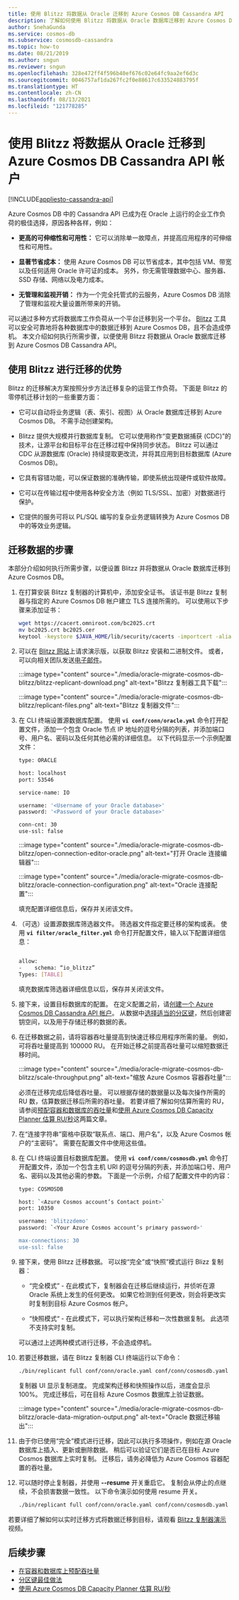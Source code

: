 ```yaml
---
title: 使用 Blitzz 将数据从 Oracle 迁移到 Azure Cosmos DB Cassandra API
description: 了解如何使用 Blitzz 将数据从 Oracle 数据库迁移到 Azure Cosmos DB Cassandra API。
author: SnehaGunda
ms.service: cosmos-db
ms.subservice: cosmosdb-cassandra
ms.topic: how-to
ms.date: 08/21/2019
ms.author: sngun
ms.reviewer: sngun
ms.openlocfilehash: 328e472ff4f596b40ef676c02e64fc9aa2ef6d3c
ms.sourcegitcommit: 0046757af1da267fc2f0e88617c633524883795f
ms.translationtype: HT
ms.contentlocale: zh-CN
ms.lasthandoff: 08/13/2021
ms.locfileid: "121778285"
---
```

# <a name="migrate-data-from-oracle-to-azure-cosmos-db-cassandra-api-account-using-blitzz"></a>使用 Blitzz 将数据从 Oracle 迁移到 Azure Cosmos DB Cassandra API 帐户
[!INCLUDE[appliesto-cassandra-api](../includes/appliesto-cassandra-api.md)]

Azure Cosmos DB 中的 Cassandra API 已成为在 Oracle 上运行的企业工作负荷的极佳选择，原因各种各样，例如：

* **更高的可伸缩性和可用性：** 它可以消除单一故障点，并提高应用程序的可伸缩性和可用性。

* **显著节省成本：** 使用 Azure Cosmos DB 可以节省成本，其中包括 VM、带宽以及任何适用 Oracle 许可证的成本。 另外，你无需管理数据中心、服务器、SSD 存储、网络以及电力成本。

* **无管理和监视开销：** 作为一个完全托管式的云服务，Azure Cosmos DB 消除了管理和监视大量设置所带来的开销。

可以通过多种方式将数据库工作负荷从一个平台迁移到另一个平台。 [Blitzz](https://www.blitzz.io) 工具可以安全可靠地将各种数据库中的数据迁移到 Azure Cosmos DB，且不会造成停机。 本文介绍如何执行所需步骤，以便使用 Blitzz 将数据从 Oracle 数据库迁移到 Azure Cosmos DB Cassandra API。

## <a name="benefits-using-blitzz-for-migration"></a>使用 Blitzz 进行迁移的优势

Blitzz 的迁移解决方案按照分步方法迁移复杂的运营工作负荷。 下面是 Blitzz 的零停机迁移计划的一些重要方面：

* 它可以自动将业务逻辑（表、索引、视图）从 Oracle 数据库迁移到 Azure Cosmos DB。 不需手动创建架构。

* Blitzz 提供大规模并行数据库复制。 它可以使用称作“变更数据捕获 (CDC)”的技术，让源平台和目标平台在迁移过程中保持同步状态。 Blitzz 可以通过 CDC 从源数据库 (Oracle) 持续提取更改流，并将其应用到目标数据库 (Azure Cosmos DB)。

* 它具有容错功能，可以保证数据的准确传输，即使系统出现硬件或软件故障。

* 它可以在传输过程中使用各种安全方法（例如 TLS/SSL、加密）对数据进行保护。

* 它提供的服务可将以 PL/SQL 编写的复杂业务逻辑转换为 Azure Cosmos DB 中的等效业务逻辑。

## <a name="steps-to-migrate-data"></a>迁移数据的步骤

本部分介绍如何执行所需步骤，以便设置 Blitzz 并将数据从 Oracle 数据库迁移到 Azure Cosmos DB。

1. 在打算安装 Blitzz 复制器的计算机中，添加安全证书。 该证书是 Blitzz 复制器与指定的 Azure Cosmos DB 帐户建立 TLS 连接所需的。 可以使用以下步骤来添加证书：

   ```bash
   wget https://cacert.omniroot.com/bc2025.crt
   mv bc2025.crt bc2025.cer
   keytool -keystore $JAVA_HOME/lib/security/cacerts -importcert -alias bc2025ca -file bc2025.cer
   ```

1. 可以在 [Blitzz 网站](https://www.blitzz.io)上请求演示版，以获取 Blitzz 安装和二进制文件。 或者，可以向相关团队发送[电子邮件](mailto:success@blitzz.io)。

   :::image type="content" source="./media/oracle-migrate-cosmos-db-blitzz/blitzz-replicant-download.png" alt-text="Blitzz 复制器工具下载":::

   :::image type="content" source="./media/oracle-migrate-cosmos-db-blitzz/replicant-files.png" alt-text="Blitzz 复制器文件":::

1. 在 CLI 终端设置源数据库配置。 使用 **`vi conf/conn/oracle.yml`** 命令打开配置文件，添加一个包含 Oracle 节点 IP 地址的逗号分隔的列表，并添加端口号、用户名、密码以及任何其他必需的详细信息。 以下代码显示一个示例配置文件：

   ```bash
   type: ORACLE

   host: localhost
   port: 53546

   service-name: IO

   username: '<Username of your Oracle database>'
   password: '<Password of your Oracle database>'

   conn-cnt: 30
   use-ssl: false
   ```

   :::image type="content" source="./media/oracle-migrate-cosmos-db-blitzz/open-connection-editor-oracle.png" alt-text="打开 Oracle 连接编辑器":::

   :::image type="content" source="./media/oracle-migrate-cosmos-db-blitzz/oracle-connection-configuration.png" alt-text="Oracle 连接配置":::

   填充配置详细信息后，保存并关闭该文件。

1. （可选）设置源数据库筛选器文件。 筛选器文件指定要迁移的架构或表。 使用 **`vi filter/oracle_filter.yml`** 命令打开配置文件，输入以下配置详细信息：

   ```bash

   allow:
   -    schema: “io_blitzz”
   Types: [TABLE]
   ```
 
   填充数据库筛选器详细信息以后，保存并关闭该文件。

1. 接下来，设置目标数据库的配置。 在定义配置之前，请[创建一个 Azure Cosmos DB Cassandra API 帐户](manage-data-dotnet.md#create-a-database-account)。 从数据中[选择适当的分区键](../partitioning-overview.md#choose-partitionkey)，然后创建密钥空间，以及用于存储迁移的数据的表。

1. 在迁移数据之前，请将容器吞吐量提高到快速迁移应用程序所需的量。 例如，可将吞吐量提高到 100000 RU。 在开始迁移之前提高吞吐量可以缩短数据迁移时间。 

   :::image type="content" source="./media/oracle-migrate-cosmos-db-blitzz/scale-throughput.png" alt-text="缩放 Azure Cosmos 容器吞吐量":::

   必须在迁移完成后降低吞吐量。 可以根据存储的数据量以及每次操作所需的 RU 数，估算数据迁移后所需的吞吐量。 若要详细了解如何估算所需的 RU，请参阅[预配容器和数据库的吞吐量](../set-throughput.md)和[使用 Azure Cosmos DB Capacity Planner 估算 RU/秒](../estimate-ru-with-capacity-planner.md)这两篇文章。

1. 在“连接字符串”窗格中获取“联系点、端口、用户名”，以及 Azure Cosmos 帐户的“主密码”。    需要在配置文件中使用这些值。

1. 在 CLI 终端设置目标数据库配置。 使用 **`vi conf/conn/cosmosdb.yml`** 命令打开配置文件，添加一个包含主机 URI 的逗号分隔的列表，并添加端口号、用户名、密码以及其他必需的参数。 下面是一个示例，介绍了配置文件中的内容：

   ```bash
   type: COSMOSDB

   host: `<Azure Cosmos account’s Contact point>`
   port: 10350

   username: 'blitzzdemo'
   password: `<Your Azure Cosmos account’s primary password>'

   max-connections: 30
   use-ssl: false
   ```

1. 接下来，使用 Blitzz 迁移数据。 可以按“完全”或“快照”模式运行 Blizz 复制器：  

   * “完全模式” - 在此模式下，复制器会在迁移后继续运行，并侦听在源 Oracle 系统上发生的任何更改。 如果它检测到任何更改，则会将更改实时复制到目标 Azure Cosmos 帐户。

   * “快照模式“ - 在此模式下，可以执行架构迁移和一次性数据复制。 此选项不支持实时复制。


   可以通过上述两种模式进行迁移，不会造成停机。

1. 若要迁移数据，请在 Blitzz 复制器 CLI 终端运行以下命令：

   ```bash
   ./bin/replicant full conf/conn/oracle.yaml conf/conn/cosmosdb.yaml --filter filter/oracle_filter.yaml --replace-existing
   ```

   复制器 UI 显示复制进度。 完成架构迁移和快照操作以后，进度会显示 100%。 完成迁移后，可在目标 Azure Cosmos 数据库上验证数据。

   :::image type="content" source="./media/oracle-migrate-cosmos-db-blitzz/oracle-data-migration-output.png" alt-text="Oracle 数据迁移输出":::

1. 由于你已使用“完全”模式进行迁移，因此可以执行多项操作，例如在源 Oracle 数据库上插入、更新或删除数据。 稍后可以验证它们是否已在目标 Azure Cosmos 数据库上实时复制。 迁移后，请务必降低为 Azure Cosmos 容器配置的吞吐量。

1. 可以随时停止复制器，并使用 **--resume** 开关重启它。 复制会从停止的点继续，不会损害数据一致性。 以下命令演示如何使用 resume 开关。

   ```bash
   ./bin/replicant full conf/conn/oracle.yaml conf/conn/cosmosdb.yaml --filter filter/oracle_filter.yaml --replace-existing --resume
   ```

若要详细了解如何以实时迁移方式将数据迁移到目标，请观看 [Blitzz 复制器演示](https://www.youtube.com/watch?v=y5ZeRK5A-MI)视频。

## <a name="next-steps"></a>后续步骤

* [在容器和数据库上预配吞吐量](../set-throughput.md)
* [分区键最佳做法](../partitioning-overview.md#choose-partitionkey)
* [使用 Azure Cosmos DB Capacity Planner 估算 RU/秒](../estimate-ru-with-capacity-planner.md)
